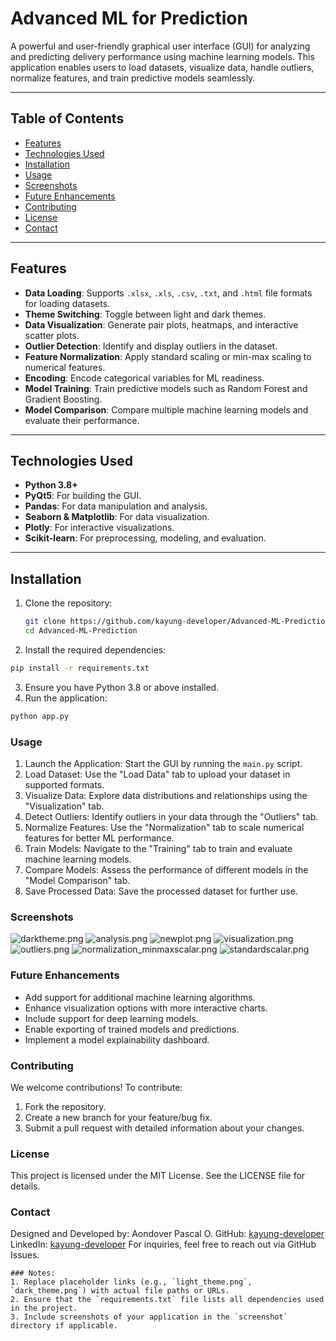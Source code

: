 # Advanced ML for Prediction

A powerful and user-friendly graphical user interface (GUI) for analyzing and predicting delivery performance using machine learning models. This application enables users to load datasets, visualize data, handle outliers, normalize features, and train predictive models seamlessly.

---

## Table of Contents
- [Features](#features)
- [Technologies Used](#technologies-used)
- [Installation](#installation)
- [Usage](#usage)
- [Screenshots](#screenshots)
- [Future Enhancements](#future-enhancements)
- [Contributing](#contributing)
- [License](#license)
- [Contact](#contact)

---

## Features

- **Data Loading**: Supports `.xlsx`, `.xls`, `.csv`, `.txt`, and `.html` file formats for loading datasets.
- **Theme Switching**: Toggle between light and dark themes.
- **Data Visualization**: Generate pair plots, heatmaps, and interactive scatter plots.
- **Outlier Detection**: Identify and display outliers in the dataset.
- **Feature Normalization**: Apply standard scaling or min-max scaling to numerical features.
- **Encoding**: Encode categorical variables for ML readiness.
- **Model Training**: Train predictive models such as Random Forest and Gradient Boosting.
- **Model Comparison**: Compare multiple machine learning models and evaluate their performance.

---

## Technologies Used

- **Python 3.8+**
- **PyQt5**: For building the GUI.
- **Pandas**: For data manipulation and analysis.
- **Seaborn & Matplotlib**: For data visualization.
- **Plotly**: For interactive visualizations.
- **Scikit-learn**: For preprocessing, modeling, and evaluation.

---

## Installation

1. Clone the repository:
   ```bash
   git clone https://github.com/kayung-developer/Advanced-ML-Prediction.git
   cd Advanced-ML-Prediction
   ```
2. Install the required dependencies:
```bash
pip install -r requirements.txt
```

3. Ensure you have Python 3.8 or above installed.
4. Run the application:
```bash
python app.py
```
### Usage
1. Launch the Application: Start the GUI by running the `main.py` script.
2. Load Dataset: Use the "Load Data" tab to upload your dataset in supported formats.
3. Visualize Data: Explore data distributions and relationships using the "Visualization" tab.
4. Detect Outliers: Identify outliers in your data through the "Outliers" tab.
5. Normalize Features: Use the "Normalization" tab to scale numerical features for better ML performance.
6. Train Models: Navigate to the "Training" tab to train and evaluate machine learning models.
7. Compare Models: Assess the performance of different models in the "Model Comparison" tab.
8. Save Processed Data: Save the processed dataset for further use.

### Screenshots
![darktheme.png](screenshot%2Fdarktheme.png)
![analysis.png](screenshot%2Fanalysis.png)
![newplot.png](screenshot%2Fnewplot.png)
![visualization.png](screenshot%2Fvisualization.png)
![outliers.png](screenshot%2Foutliers.png)
![normalization_minmaxscalar.png](screenshot%2Fnormalization_minmaxscalar.png)
![standardscalar.png](screenshot%2Fstandardscalar.png)


### Future Enhancements
- Add support for additional machine learning algorithms.
- Enhance visualization options with more interactive charts.
- Include support for deep learning models.
- Enable exporting of trained models and predictions.
- Implement a model explainability dashboard.


### Contributing
We welcome contributions! To contribute:

1. Fork the repository.
2. Create a new branch for your feature/bug fix.
3. Submit a pull request with detailed information about your changes.


### License
This project is licensed under the MIT License. See the LICENSE file for details.

### Contact
Designed and Developed by: Aondover Pascal O.
GitHub: <a href="https://github.com/kayung-developer">kayung-developer</a>
LinkedIn: <a href="https://linkedin.com/in/kayung-developer">kayung-developer</a>
For inquiries, feel free to reach out via GitHub Issues.

```markdownhttps://docs.github.com/github/writing-on-github/getting-started-with-writing-and-formatting-on-github/basic-writing-and-formatting-syntax
### Notes:
1. Replace placeholder links (e.g., `light_theme.png`, `dark_theme.png`) with actual file paths or URLs.
2. Ensure that the `requirements.txt` file lists all dependencies used in the project.
3. Include screenshots of your application in the `screenshot` directory if applicable.
```
